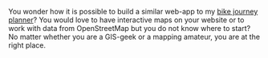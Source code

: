 You wonder how it is possible to build a similar web-app to my [bike journey planner](/plan-your-journey-on-the-pilgrims-route)? You would love to have interactive maps on your website or to work with data from OpenStreetMap but you do not know where to start? No matter whether you are a GIS-geek or a mapping amateur, you are at the right place.
